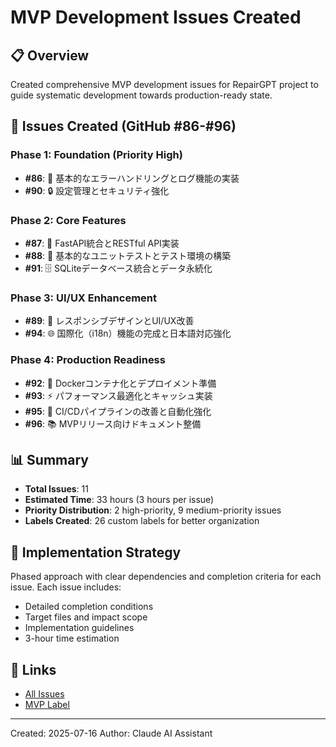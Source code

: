 # MVP Development Issues Created

## 📋 Overview
Created comprehensive MVP development issues for RepairGPT project to guide systematic development towards production-ready state.

## 🎯 Issues Created (GitHub #86-#96)

### Phase 1: Foundation (Priority High)
- **#86**: 🔧 基本的なエラーハンドリングとログ機能の実装
- **#90**: 🔒 設定管理とセキュリティ強化

### Phase 2: Core Features 
- **#87**: 🚀 FastAPI統合とRESTful API実装
- **#88**: 🧪 基本的なユニットテストとテスト環境の構築
- **#91**: 🗄️ SQLiteデータベース統合とデータ永続化

### Phase 3: UI/UX Enhancement
- **#89**: 🎨 レスポンシブデザインとUI/UX改善
- **#94**: 🌐 国際化（i18n）機能の完成と日本語対応強化

### Phase 4: Production Readiness
- **#92**: 🐳 Dockerコンテナ化とデプロイメント準備
- **#93**: ⚡ パフォーマンス最適化とキャッシュ実装
- **#95**: 🔄 CI/CDパイプラインの改善と自動化強化
- **#96**: 📚 MVPリリース向けドキュメント整備

## 📊 Summary
- **Total Issues**: 11
- **Estimated Time**: 33 hours (3 hours per issue)
- **Priority Distribution**: 2 high-priority, 9 medium-priority issues
- **Labels Created**: 26 custom labels for better organization

## 🚀 Implementation Strategy
Phased approach with clear dependencies and completion criteria for each issue. Each issue includes:
- Detailed completion conditions
- Target files and impact scope
- Implementation guidelines
- 3-hour time estimation

## 🔗 Links
- [All Issues](https://github.com/takezou621/repairgpt/issues)
- [MVP Label](https://github.com/takezou621/repairgpt/labels/mvp)

---
Created: 2025-07-16
Author: Claude AI Assistant

